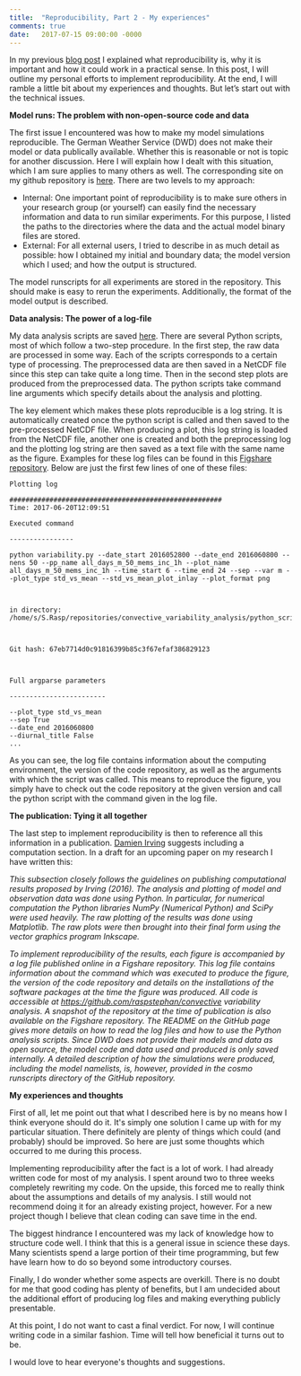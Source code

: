 ```yaml
---
title:  "Reproducibility, Part 2 - My experiences"
comments: true
date:   2017-07-15 09:00:00 -0000
---
```


In my previous [blog post](https://raspstephan.github.io/2017/07/09/reproducibility-part1.html) I explained what reproducibility is, why it is important and how it could work in a practical sense. In this post, I will outline my personal efforts to implement reproducibility. At the end, I will ramble a little bit about my experiences and thoughts. But let’s start out with the technical issues.

**Model runs: The problem with non-open-source code and data**

The first issue I encountered was how to make my model simulations reproducible. The German Weather Service (DWD) does not make their model or data publically available. Whether this is reasonable or not is topic for another discussion. Here I will explain how I dealt with this situation, which I am sure applies to many others as well. The corresponding site on my github repository is [here](https://github.com/raspstephan/convective_variability_analysis/tree/master/cosmo_runscripts). There are two levels to my approach:
- Internal: One important point of reproducibility is to make sure others in your research group (or yourself) can easily find the necessary information and data to run similar experiments. For this purpose, I listed the paths to the directories where the data and the actual model binary files are stored. 
- External: For all external users, I tried to describe in as much detail as possible:  how I obtained my initial and boundary data; the model version which I used; and how the output is structured.

The model runscripts for all experiments are stored in the repository. This should make is easy to rerun the experiments. Additionally, the format of the model output is described.

**Data analysis: The power of a log-file**

My data analysis scripts are saved [here](https://github.com/raspstephan/convective_variability_analysis/tree/master/python_scripts). There are several Python scripts, most of which follow a two-step procedure. In the first step, the raw data are processed in some way. Each of the scripts corresponds to a certain type of processing. The preprocessed data are then saved in a NetCDF file since this step can take quite a long time. Then in the second step plots are produced from the preprocessed data. The python scripts take command line arguments which specify details about the analysis and plotting. 

The key element which makes these plots reproducible is a log string.  It is automatically created once the python script is called and then saved to the pre-processed NetCDF file. When producing a plot, this log string is loaded from the NetCDF file, another one is created and both the preprocessing log and the plotting log string are then saved as a text file with the same name as the figure. Examples for these log files can be found in this [Figshare repository](https://figshare.com/collections/convective_variability_poster_delft_jul_2017/3806629). Below are just the first few lines of one of these files: 

    Plotting log
    
    #####################################################
    Time: 2017-06-20T12:09:51

	Executed command

	----------------

	python variability.py --date_start 2016052800 --date_end 2016060800 --nens 50 --pp_name all_days_m_50_mems_inc_1h --plot_name all_days_m_50_mems_inc_1h --time_start 6 --time_end 24 --sep --var m --plot_type std_vs_mean --std_vs_mean_plot_inlay --plot_format png



	in directory: /home/s/S.Rasp/repositories/convective_variability_analysis/python_scripts



	Git hash: 67eb7714d0c91816399b85c3f67efaf386829123



	Full argparse parameters

	------------------------

	--plot_type std_vs_mean
	--sep True
	--date_end 2016060800
	--diurnal_title False
	...

As you can see, the log file contains information about the computing environment, the version of the code repository, as well as the arguments with which the script was called. This means to reproduce the figure, you simply have to check out the code repository at the given version and call the python script with the command given in the log file. 


**The publication: Tying it all together**

The last step to implement reproducibility is then to reference all this information in a publication. [Damien Irving](http://journals.ametsoc.org/doi/10.1175/BAMS-D-15-00010.1) suggests including a computation section. In a draft for an upcoming paper on my research I have written this:

*This subsection closely follows the guidelines on publishing computational results proposed by Irving (2016). The analysis and plotting of model and observation data was done using Python. In particular, for numerical computation the Python libraries NumPy (Numerical Python) and SciPy were used heavily. The raw plotting of the results was done using Matplotlib. The raw plots were then brought into their final form using the vector graphics program Inkscape.*
				
*To implement reproducibility of the results, each figure is accompanied by a log file published online in a Figshare repository. This log file contains information about the command which was executed to produce the figure, the version of the code repository and details on the installations of the software packages at the time the figure was produced. All code is accessible at https://github.com/raspstephan/convective variability analysis. A snapshot of the repository at the time of publication is also available on the Figshare repository. The README on the GitHub page gives more details on how to read the log files and how to use the Python analysis scripts. Since DWD does not provide their models and data as open source, the model code and data used and produced is only saved internally. A detailed description of how the simulations were produced, including the model namelists, is, however, provided in the cosmo runscripts directory of the GitHub repository.*

**My experiences and thoughts**

First of all, let me point out that what I described here is by no means how I think everyone should do it. It's simply one solution I came up with for my particular situation. There definitely are plenty of things which could (and probably) should be improved. So here are just some thoughts which occurred to me during this process. 

Implementing reproducibility after the fact is a lot of work. I had already written code for most of my analysis. I spent around two to three weeks completely rewriting my code. On the upside, this forced me to really think about the assumptions and details of my analysis. I still would not recommend doing it for an already existing project, however. For a new project though I believe that clean coding can save time in the end.

The biggest hindrance I encountered was my lack of knowledge how to structure code well. I think that this is a general issue in science these days. Many scientists spend a large portion of their time programming, but few have learn how to do so beyond some introductory courses. 

Finally, I do wonder whether some aspects are overkill. There is no doubt for me that good coding has plenty of benefits, but I am undecided about the additional effort of producing log files and making everything publicly presentable. 

At this point, I do not want to cast a final verdict. For now, I will continue writing code in a similar fashion. Time will tell how beneficial it turns out to be. 

I would love to hear everyone's thoughts and suggestions.

